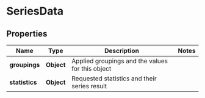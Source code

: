 # SeriesData

## Properties
Name | Type | Description | Notes
------------ | ------------- | ------------- | -------------
**groupings** | **Object** | Applied groupings and the values for this object | 
**statistics** | **Object** | Requested statistics and their series result | 

